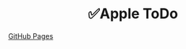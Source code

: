 <h1 align="center">✅Apple ToDo</h1>

<a href="https://raifbrah.github.io/apple-todo-app/">
  GitHub Pages
</a>

